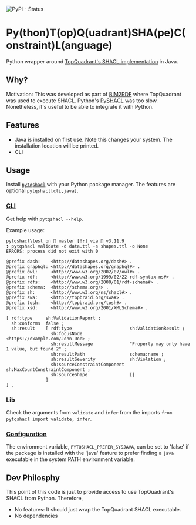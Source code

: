 ![PyPI - Status](https://img.shields.io/pypi/v/pytqshacl)

# Py(thon)T(op)Q(uadrant)SHA(pe)C(onstraint)L(anguage)

Python wrapper around [TopQuadrant's SHACL implementation](https://github.com/TopQuadrant/shacl) in Java.

## Why?

Motivation: This was developed as part of [BIM2RDF](https://github.com/PNNL/BIM2RDF)
where TopQuadrant was used to execute SHACL.
Python's [PySHACL](https://github.com/RDFLib/pySHACL) was too slow.
Nonetheless, it's useful to be able to integrate it with Python.


## Features
* Java is installed on first use. Note this changes your system. The installation location will be printed.
* CLI

## Usage

Install [`pytqshacl`](https://pypi.org/project/pytqshacl/) with your Python package manager.
The features are optional `pytqshacl[cli,java]`.

### [CLI](./src/pytqshacl/cli.py)

Get help with `pytqshacl --help`.

Example usage:
```
pytqshacl\test on  master [!⇡] via  v3.11.9 
❯ pytqshacl validate -d data.ttl -s shapes.ttl -o None
ERRORS: process did not exit with 0

@prefix dash:    <http://datashapes.org/dash#> .     
@prefix graphql: <http://datashapes.org/graphql#> .  
@prefix owl:     <http://www.w3.org/2002/07/owl#> .  
@prefix rdf:     <http://www.w3.org/1999/02/22-rdf-syntax-ns#> .
@prefix rdfs:    <http://www.w3.org/2000/01/rdf-schema#> .
@prefix schema:  <http://schema.org/> .
@prefix sh:      <http://www.w3.org/ns/shacl#> .     
@prefix swa:     <http://topbraid.org/swa#> .        
@prefix tosh:    <http://topbraid.org/tosh#> .       
@prefix xsd:     <http://www.w3.org/2001/XMLSchema#> .

[ rdf:type     sh:ValidationReport ;
  sh:conforms  false ;
  sh:result    [ rdf:type                      sh:ValidationResult ;
                 sh:focusNode                  <https://example.com/John-Doe> ;
                 sh:resultMessage              "Property may only have 1 value, but found 2" ;
                 sh:resultPath                 schema:name ;
                 sh:resultSeverity             sh:Violation ;
                 sh:sourceConstraintComponent  sh:MaxCountConstraintComponent ;
                 sh:sourceShape                []    
               ]
] .
```

### Lib

Check the arguments from `validate` and `infer`
from the imports `from pytqshacl import validate, infer`.

### [Configuration](./src/pytqshacl/config.py)

The environment variable, `PYTQSHACL_PREFER_SYSJAVA`, can be set to 'false'
if the package is installed with the 'java' feature
to prefer finding a `java` executable in the system PATH environment variable.


## Dev Philosphy

This point of this code is just to provide access
to use TopQuadrant's SHACL from Python.
Therefore,

* No features: It should just wrap the TopQuadrant SHACL executable.
* No dependencies
